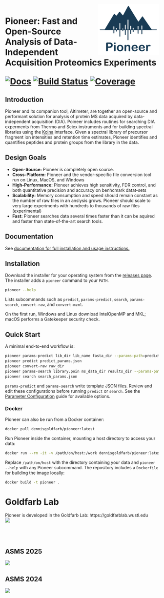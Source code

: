 <img src="figures/PIONEER_LOGO.svg" align="right" width="200px"/>
<h1>Pioneer: Fast and Open-Source Analysis of Data-Independent Acquisition Proteomics Experiments

[![Docs](https://img.shields.io/badge/docs-dev-blue.svg)](https://nwamsley1.github.io/Pioneer.jl/dev)
[![Build Status](https://github.com/nwamsley1/Pioneer.jl/actions/workflows/CI.yml/badge.svg?branch=main)](https://github.com/nwamsley1/Pioneer.jl/actions/workflows/CI.yml?query=branch%3Amain)
[![Coverage](https://codecov.io/gh/nwamsley1/Pioneer.jl/branch/main/graph/badge.svg)](https://codecov.io/gh/nwamsley1/Pioneer.jl)
</h1>

## Introduction

Pioneer and its companion tool, Altimeter, are together an open-source and performant solution for analysis of protein MS data acquired by data-independent acquisition (DIA). Poineer includes routines for searching DIA experments from Thermo and Sciex instruments and for building spectral libraries using the [Koina](https://koina.wilhelmlab.org/) interface. Given a spectral library of precursor fragment ion intensities and retention time estimates, Pioneer identifies and quantifies peptides and protein groups from the library in the data. 

## Design Goals

- **Open-Source:** Pioneer is completely open source. 
- **Cross-Platform:** Pioneer and the vendor-specific file conversion tool run on Linux, MacOS, and Windows
- **High-Performance:** Pioneer achieves high sensitivity, FDR control, and both quantitative precision and accuracy on benhcmark datat-sets 
- **Scalability:** Memory consumption and speed should remain constant as the number of raw files in an anslysis grows. Pioneer should scale to very large experiments with hundreds to thousands of raw files (experimental)
- **Fast:** Pioneer searches data several times faster than it can be aquired and faster than state-of-the-art search tools.

## Documentation
See [documentation for full installation and usage instructions.](https://nwamsley1.github.io/Pioneer.jl/dev)

## Installation
Download the installer for your operating system from the [releases page](https://github.com/nwamsley1/Pioneer.jl/releases). The installer adds a `pioneer` command to your `PATH`.

```bash
pioneer --help
```
Lists subcommands such as `predict`, `params-predict`, `search`, `params-search`, `convert-raw`, and `convert-mzml`.

On the first run, Windows and Linux download IntelOpenMP and MKL; macOS performs a Gatekeeper security check.

## Quick Start
A minimal end-to-end workflow is:

```bash
pioneer params-predict lib_dir lib_name fasta_dir --params-path=predict_params.json
pioneer predict predict_params.json
pioneer convert-raw raw_dir
pioneer params-search library.poin ms_data_dir results_dir --params-path=search_params.json
pioneer search search_params.json
```

`params-predict` and `params-search` write template JSON files. Review and edit these configurations before running `predict` or `search`. See the
[Parameter Configuration](https://nwamsley1.github.io/Pioneer.jl/dev/user_guide/parameters/)
guide for available options.


### Docker

Pioneer can also be run from a Docker container:

```bash
docker pull dennisgoldfarb/pioneer:latest
```

Run Pioneer inside the container, mounting a host directory to access your data:

```bash
docker run --rm -it -v /path/on/host:/work dennisgoldfarb/pioneer:latest pioneer --help
```

Replace `/path/on/host` with the directory containing your data and `pioneer --help` with any Pioneer subcommand. The repository includes a `Dockerfile` for building the image locally:

```bash
docker build -t pioneer .
```


<h1>Goldfarb Lab </h1>
 Pioneer is developed in the Goldfarb Lab: https://goldfarblab.wustl.edu   <img src="https://github.com/nwamsley1/Pioneer.jl/blob/main/figures/goldfarb.png" align="left" width="125px"/> 
<br><br><br><br><br>

## ASMS 2025 
<img src="https://github.com/nwamsley1/Pioneer.jl/blob/main/figures/Pioneer.jpg"/>

## ASMS 2024
<img src="https://github.com/nwamsley1/Pioneer.jl/blob/main/figures/asms_2024_image.jpg"/>
